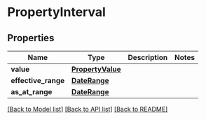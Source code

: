 # PropertyInterval

## Properties
Name | Type | Description | Notes
------------ | ------------- | ------------- | -------------
**value** | [**PropertyValue**](PropertyValue.md) |  | 
**effective_range** | [**DateRange**](DateRange.md) |  | 
**as_at_range** | [**DateRange**](DateRange.md) |  | 

[[Back to Model list]](../README.md#documentation-for-models) [[Back to API list]](../README.md#documentation-for-api-endpoints) [[Back to README]](../README.md)


